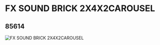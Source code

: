 # FX SOUND BRICK 2X4X2CAROUSEL
## 85614
![FX SOUND BRICK 2X4X2CAROUSEL](https://lc-www-live-s.legocdn.com/media/bricks/5/2/4545585.jpg)